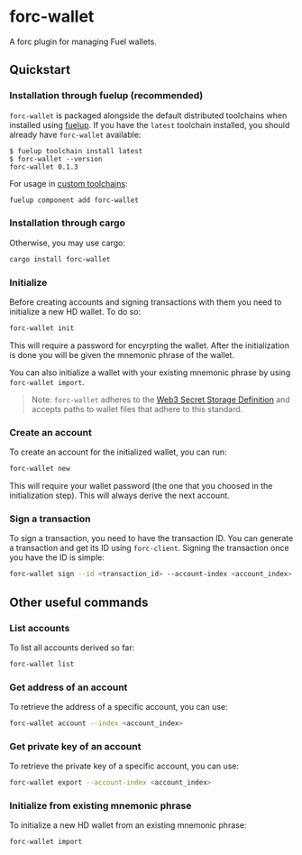 # forc-wallet

A forc plugin for managing Fuel wallets.

## Quickstart

### Installation through fuelup (recommended)

`forc-wallet` is packaged alongside the default distributed toolchains when installed using
[fuelup](https://github.com/fuellabs/fuelup). If you have the `latest` toolchain installed,
you should already have `forc-wallet` available:

```console
$ fuelup toolchain install latest
$ forc-wallet --version
forc-wallet 0.1.3
```

For usage in [custom toolchains](https://fuellabs.github.io/fuelup/master/concepts/toolchains.html#custom-toolchains):

```sh
fuelup component add forc-wallet
```

### Installation through cargo

Otherwise, you may use cargo:

```sh
cargo install forc-wallet
```

### Initialize

Before creating accounts and signing transactions with them you need to initialize a new HD wallet. To do so:

```sh
forc-wallet init
```

This will require a password for encyrpting the wallet. After the initialization is done you will be given the mnemonic phrase of the wallet.

You can also initialize a wallet with your existing mnemonic phrase by using `forc-wallet import`.

> Note: `forc-wallet` adheres to the [Web3 Secret Storage Definition](https://ethereum.org/en/developers/docs/data-structures-and-encoding/web3-secret-storage) and accepts paths to wallet files that adhere to this standard.

### Create an account

To create an account for the initialized wallet, you can run:

```sh
forc-wallet new
```

This will require your wallet password (the one that you choosed in the initialization step). This will always derive the next account.

### Sign a transaction

To sign a transaction, you need to have the transaction ID. You can generate a transaction and get its ID using `forc-client`. Signing the transaction once you have the ID is simple:

```sh
forc-wallet sign --id <transaction_id> --account-index <account_index>
```

## Other useful commands

### List accounts

To list all accounts derived so far:

```sh
forc-wallet list
```

### Get address of an account

To retrieve the address of a specific account, you can use:

```sh
forc-wallet account --index <account_index>
```

### Get private key of an account

To retrieve the private key of a specific account, you can use:

```sh
forc-wallet export --account-index <account_index>
```

### Initialize from existing mnemonic phrase

To initialize a new HD wallet from an existing mnemonic phrase:

```sh
forc-wallet import
```
